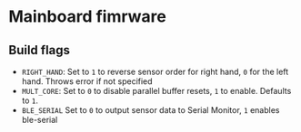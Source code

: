 # Mainboard fimrware

## Build flags
- `RIGHT_HAND`: Set to `1` to reverse sensor order for right hand, `0` for the left hand. Throws error if not specified
- `MULT_CORE`: Set to `0` to disable parallel buffer resets, `1` to enable. Defaults to `1`.
- `BLE_SERIAL` Set to `0` to output sensor data to Serial Monitor, `1` enables ble-serial
